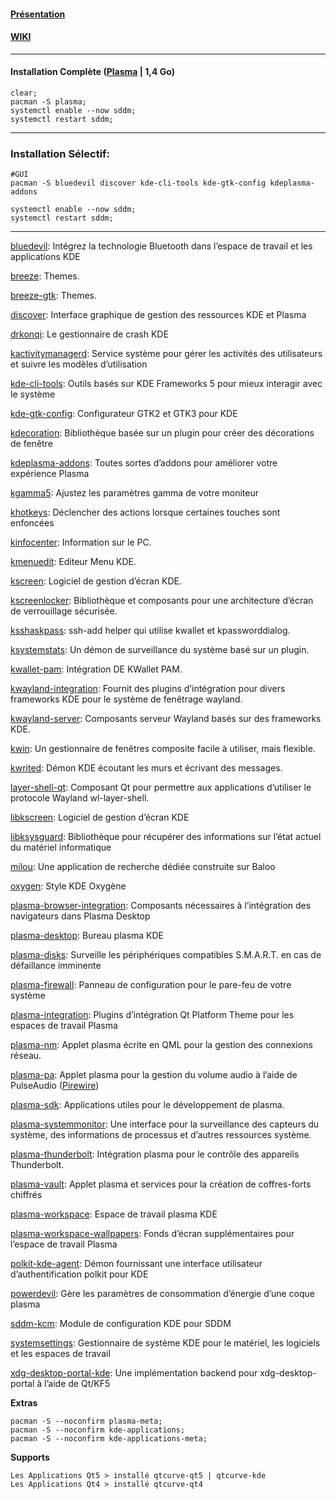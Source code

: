 #### [Présentation](https://kde.org/plasma-desktop/)
#### [WIKI](https://community.kde.org/)


-------------------------------------------------------------------------------------------------------------------------------------
#### Installation Complète ([Plasma](https://wiki.archlinux.fr/KDE) | 1,4 Go) 
```
clear;
pacman -S plasma;
systemctl enable --now sddm;
systemctl restart sddm;
```

-------------------------------------------------------------------------------------------------------------------------------------
### Installation Sélectif:

```
#GUI
pacman -S bluedevil discover kde-cli-tools kde-gtk-config kdeplasma-addons

systemctl enable --now sddm;
systemctl restart sddm;
```

-------------------------------------------------------------------------------------------------------------------------------------


[bluedevil](https://archlinux.org/packages/extra/x86_64/bluedevil/): Intégrez la technologie Bluetooth dans l’espace de travail et les applications KDE

[breeze](https://archlinux.org/packages/kde-unstable/x86_64/breeze/): Themes.

[breeze-gtk](https://archlinux.org/packages/extra/any/breeze-gtk/): Themes.

[discover](https://archlinux.org/packages/extra/x86_64/discover/): Interface graphique de gestion des ressources KDE et Plasma

[drkonqi](https://archlinux.org/packages/extra/x86_64/drkonqi/): Le gestionnaire de crash KDE

[kactivitymanagerd](https://archlinux.org/packages/extra/x86_64/kactivitymanagerd/): Service système pour gérer les activités des utilisateurs et suivre les modèles d’utilisation

[kde-cli-tools](https://archlinux.org/packages/extra/x86_64/kde-cli-tools/): Outils basés sur KDE Frameworks 5 pour mieux interagir avec le système

[kde-gtk-config](https://archlinux.org/packages/extra/x86_64/kde-gtk-config/): Configurateur GTK2 et GTK3 pour KDE

[kdecoration](https://archlinux.org/packages/extra/x86_64/kdecoration/): Bibliothèque basée sur un plugin pour créer des décorations de fenêtre

[kdeplasma-addons](https://archlinux.org/packages/extra/x86_64/kdeplasma-addons/): Toutes sortes d’addons pour améliorer votre expérience Plasma

[kgamma5](https://archlinux.org/packages/extra/x86_64/kgamma5/): Ajustez les paramètres gamma de votre moniteur

[khotkeys](https://archlinux.org/packages/extra/x86_64/khotkeys/): Déclencher des actions lorsque certaines touches sont enfoncées

[kinfocenter](https://archlinux.org/packages/extra/x86_64/kinfocenter/): Information sur le PC.

[kmenuedit](https://archlinux.org/packages/extra/x86_64/kmenuedit/): Editeur Menu KDE.

[kscreen](https://archlinux.org/packages/extra/x86_64/kscreen/): Logiciel de gestion d’écran KDE.

[kscreenlocker](https://archlinux.org/packages/extra/x86_64/kscreenlocker/): Bibliothèque et composants pour une architecture d’écran de verrouillage sécurisée.

[ksshaskpass](https://archlinux.org/packages/extra/x86_64/ksshaskpass/): ssh-add helper qui utilise kwallet et kpassworddialog.

[ksystemstats](https://archlinux.org/packages/extra/x86_64/ksystemstats/): Un démon de surveillance du système basé sur un plugin.

[kwallet-pam](https://archlinux.org/packages/extra/x86_64/kwallet-pam/): Intégration DE KWallet PAM.

[kwayland-integration](https://archlinux.org/packages/extra/x86_64/kwayland-integration/): Fournit des plugins d’intégration pour divers frameworks KDE pour le système de fenêtrage wayland.

[kwayland-server](https://archlinux.org/packages/extra/x86_64/kwayland-server/): Composants serveur Wayland basés sur des frameworks KDE.

[kwin](https://archlinux.org/packages/extra/x86_64/kwin/): Un gestionnaire de fenêtres composite facile à utiliser, mais flexible.

[kwrited](https://archlinux.org/packages/extra/x86_64/kwrited/): Démon KDE écoutant les murs et écrivant des messages.


[layer-shell-qt](https://archlinux.org/packages/extra/x86_64/layer-shell-qt/): Composant Qt pour permettre aux applications d’utiliser le protocole Wayland wl-layer-shell.

[libkscreen](https://archlinux.org/packages/extra/x86_64/libkscreen/): Logiciel de gestion d’écran KDE

[libksysguard](https://archlinux.org/packages/extra/x86_64/libksysguard/): Bibliothèque pour récupérer des informations sur l’état actuel du matériel informatique

[milou](https://archlinux.org/packages/extra/x86_64/milou/): Une application de recherche dédiée construite sur Baloo

[oxygen](https://archlinux.org/packages/extra/x86_64/oxygen/): Style KDE Oxygène


[plasma-browser-integration](https://archlinux.org/packages/extra/x86_64/plasma-browser-integration/): Composants nécessaires à l’intégration des navigateurs dans Plasma Desktop

[plasma-desktop](https://archlinux.org/packages/extra/x86_64/plasma-desktop/): Bureau plasma KDE

[plasma-disks](https://archlinux.org/packages/extra/x86_64/plasma-disks/): Surveille les périphériques compatibles S.M.A.R.T. en cas de défaillance imminente

[plasma-firewall](https://archlinux.org/packages/extra/x86_64/plasma-firewall/): Panneau de configuration pour le pare-feu de votre système

[plasma-integration](https://archlinux.org/packages/extra/x86_64/plasma-integration/): Plugins d’intégration Qt Platform Theme pour les espaces de travail Plasma

[plasma-nm](https://archlinux.org/packages/extra/x86_64/plasma-nm/): Applet plasma écrite en QML pour la gestion des connexions réseau.

[plasma-pa](https://archlinux.org/packages/extra/x86_64/plasma-pa/): Applet plasma pour la gestion du volume audio à l’aide de PulseAudio ([Pirewire](https://www.reddit.com/r/kde/comments/nj8c97/plasma_audio_applet_for_pipewire/))

[plasma-sdk](https://archlinux.org/packages/extra/x86_64/plasma-sdk): Applications utiles pour le développement de plasma.

[plasma-systemmonitor](https://archlinux.org/packages/extra/x86_64/plasma-systemmonitor): Une interface pour la surveillance des capteurs du système, des informations de processus et d’autres ressources système.

[plasma-thunderbolt](https://archlinux.org/packages/extra/x86_64/plasma-thunderbolt): Intégration plasma pour le contrôle des appareils Thunderbolt.

[plasma-vault](https://archlinux.org/packages/extra/x86_64/plasma-vault): Applet plasma et services pour la création de coffres-forts chiffrés

[plasma-workspace](https://archlinux.org/packages/extra/x86_64/plasma-workspace): Espace de travail plasma KDE

[plasma-workspace-wallpapers](https://archlinux.org/packages/extra/x86_64/plasma-workspace-wallpapers): Fonds d’écran supplémentaires pour l’espace de travail Plasma

[polkit-kde-agent](https://archlinux.org/packages/extra/x86_64/polkit-kde-agent): Démon fournissant une interface utilisateur d’authentification polkit pour KDE

[powerdevil](https://archlinux.org/packages/extra/x86_64/powerdevil): Gère les paramètres de consommation d’énergie d’une coque plasma

[sddm-kcm](https://archlinux.org/packages/extra/x86_64/sddm-kcm): Module de configuration KDE pour SDDM

[systemsettings](https://archlinux.org/packages/extra/x86_64/systemsettings): Gestionnaire de système KDE pour le matériel, les logiciels et les espaces de travail

[xdg-desktop-portal-kde](https://archlinux.org/packages/extra/x86_64/xdg-desktop-portal-): Une implémentation backend pour xdg-desktop-portal à l’aide de Qt/KF5

**Extras**
```
pacman -S --noconfirm plasma-meta;
pacman -S --noconfirm kde-applications;
pacman -S --noconfirm kde-applications-meta;
```

**Supports**
```
Les Applications Qt5 > installé qtcurve-qt5 | qtcurve-kde 
Les Applications Qt4 > installé qtcurve-qt4
```

